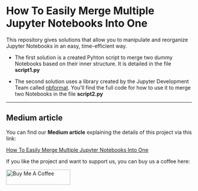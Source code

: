 # How To Easily Merge Multiple Jupyter Notebooks Into One

This repository gives solutions that allow you to manipulate and reorganize Jupyter Notebooks in an easy, time-efficient way.

- The first solution is a created Pyhton script to merge two 
dummy Notebooks based on their inner structure. It is detailed in the file 
**script1.py**

- The second solution uses a library created by the Jupyter Development Team
called [nbformat](https://pypi.org/project/nbformat/). You'll find the full code 
for how to use it to merge two Notebooks in the file **script2.py**

----

## Medium article

You can find our **Medium article** explaining the details of this project via this link:

[How To Easily Merge Multiple Jupyter Notebooks Into One
](https://towardsdatascience.com/how-to-easily-merge-multiple-jupyter-notebooks-into-one-e464a22d2dc4)


If you like the project and want to support us, you can buy us a coffee here:

<a href="https://www.buymeacoffee.com/amal.hasni" target="_blank"><img src="https://cdn.buymeacoffee.com/buttons/v2/default-yellow.png" alt="Buy Me A Coffee" height="41" width="174"></a>
